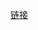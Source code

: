 
[链接](https://accounts.google.com/o/oauth2/v2/auth/oauthchooseaccount?gsiwebsdk=3&client_id=741522628706-7vi2fujgcb4mmul06o8isdb6on2lobui.apps.googleusercontent.com&scope=email%20profile&redirect_uri=https%3A%2F%2Fpoe.com%2Fgoogle_callback&prompt=consent&state=eyJwZXJtcyI6ICIiLCAiY3NyZiI6ICI3YmMzZTNjZjQ1Mzg0NWZiMzE1NDg3OTIyYTFmNDU2ZSIsICJwbGF0Zm9ybSI6ICJ3ZWIiLCAidGFyZ2V0IjogIiIsICJuZXh0X3VybCI6ICIvQ2hhdEdQVCJ9&access_type=offline&response_type=code&include_granted_scopes=false&enable_granular_consent=true&service=lso&o2v=2&theme=glif&flowName=GeneralOAuthFlow)